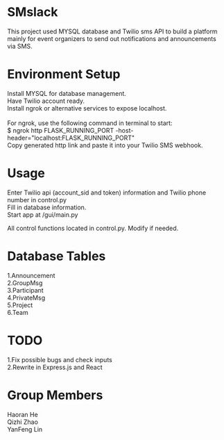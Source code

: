 # SMslack
This project used MYSQL database and Twilio sms API to build a platform mainly for event organizers to send out notifications and announcements via SMS.

# Environment Setup
Install MYSQL for database management.<br />
Have Twilio account ready.<br />
Install ngrok or alternative services to expose localhost.<br />
<br />
For ngrok, use the following command in terminal to start:<br />
$ ngrok http FLASK_RUNNING_PORT -host-header="localhost:FLASK_RUNNING_PORT"<br />
Copy generated http link and paste it into your Twilio SMS webhook.<br />

# Usage
Enter Twilio api (account_sid and token) information and Twilio phone number in control.py<br />
Fill in database information.<br />
Start app at /gui/main.py<br />

All control functions located in control.py. Modify if needed.<br />

# Database Tables
1.Announcement<br />
2.GroupMsg<br />
3.Participant<br />
4.PrivateMsg<br />
5.Project<br />
6.Team<br />

# TODO
1.Fix possible bugs and check inputs<br />
2.Rewrite in Express.js and React<br />

# Group Members
Haoran He<br />
Qizhi Zhao<br />
YanFeng Lin<br />

